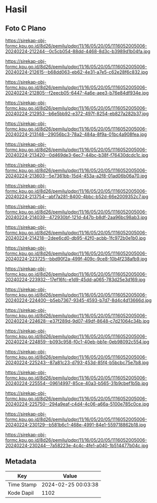 # Hasil

## Foto C Plano

https://sirekap-obj-formc.kpu.go.id/8d26/pemilu/pdpr/11/16/05/20/05/1116052005006-20240224-212244--0c5cb054-88dd-4468-8d3c-b3989d1b04fa.jpg

https://sirekap-obj-formc.kpu.go.id/8d26/pemilu/pdpr/11/16/05/20/05/1116052005006-20240224-212615--b68dd063-eb62-4e31-a7e5-c62e28f6c832.jpg

https://sirekap-obj-formc.kpu.go.id/8d26/pemilu/pdpr/11/16/05/20/05/1116052005006-20240224-212805--f2eecb05-6447-4a6e-aee3-b76e84df934e.jpg

https://sirekap-obj-formc.kpu.go.id/8d26/pemilu/pdpr/11/16/05/20/05/1116052005006-20240224-212953--b6e5bb92-e372-497f-8254-eb827a282b37.jpg

https://sirekap-obj-formc.kpu.go.id/8d26/pemilu/pdpr/11/16/05/20/05/1116052005006-20240224-213148--29056bc3-78a2-484a-8f9a-01bc4a908fea.jpg

https://sirekap-obj-formc.kpu.go.id/8d26/pemilu/pdpr/11/16/05/20/05/1116052005006-20240224-213420--0d469de3-6ec7-44bc-b38f-f76430dcdc1c.jpg

https://sirekap-obj-formc.kpu.go.id/8d26/pemilu/pdpr/11/16/05/20/05/1116052005006-20240224-213603--5e7361bb-15d4-453a-a2f8-01ad06b06a70.jpg

https://sirekap-obj-formc.kpu.go.id/8d26/pemilu/pdpr/11/16/05/20/05/1116052005006-20240224-213754--abf7a281-8400-4bbc-b52d-66e2009352c7.jpg

https://sirekap-obj-formc.kpu.go.id/8d26/pemilu/pdpr/11/16/05/20/05/1116052005006-20240224-214039--472930bf-121d-447b-b8df-2aa96bc98ab3.jpg

https://sirekap-obj-formc.kpu.go.id/8d26/pemilu/pdpr/11/16/05/20/05/1116052005006-20240224-214218--2dee6cd0-db95-42f0-acbb-1fc972b0e1b0.jpg

https://sirekap-obj-formc.kpu.go.id/8d26/pemilu/pdpr/11/16/05/20/05/1116052005006-20240224-223725--bbd90f2a-499f-409c-9ce8-10b4f238afb9.jpg

https://sirekap-obj-formc.kpu.go.id/8d26/pemilu/pdpr/11/16/05/20/05/1116052005006-20240224-223932--17ef16fc-e1d9-45dd-a065-783d25e3d169.jpg

https://sirekap-obj-formc.kpu.go.id/8d26/pemilu/pdpr/11/16/05/20/05/1116052005006-20240224-224400--b5eb7367-9345-4593-b7d7-8d4c4d13666d.jpg

https://sirekap-obj-formc.kpu.go.id/8d26/pemilu/pdpr/11/16/05/20/05/1116052005006-20240224-224628--e37f289d-9d07-49df-8648-c7d21064c34b.jpg

https://sirekap-obj-formc.kpu.go.id/8d26/pemilu/pdpr/11/16/05/20/05/1116052005006-20240224-224859--b093c958-f0c1-40eb-bb1e-0eb98092c554.jpg

https://sirekap-obj-formc.kpu.go.id/8d26/pemilu/pdpr/11/16/05/20/05/1116052005006-20240224-225243--87a81c23-d793-453d-85f4-b5bcbc75e7b8.jpg

https://sirekap-obj-formc.kpu.go.id/8d26/pemilu/pdpr/11/16/05/20/05/1116052005006-20240224-225554--09614997-85ce-40a3-b565-31b9cbef1b5b.jpg

https://sirekap-obj-formc.kpu.go.id/8d26/pemilu/pdpr/11/16/05/20/05/1116052005006-20240224-225750--294a9eaf-c4d4-4c06-a66a-5100e785c0ce.jpg

https://sirekap-obj-formc.kpu.go.id/8d26/pemilu/pdpr/11/16/05/20/05/1116052005006-20240224-230129--b581b6c1-468e-4991-84e1-559718862b18.jpg

https://sirekap-obj-formc.kpu.go.id/8d26/pemilu/pdpr/11/16/05/20/05/1116052005006-20240224-230244--7a58223e-4c4c-4fe1-a040-1b514477b04c.jpg


## Metadata

| Key        | Value               |
| ---------- | ------------------- |
| Time Stamp | 2024-02-25 00:03:38 |
| Kode Dapil | 1102                |




